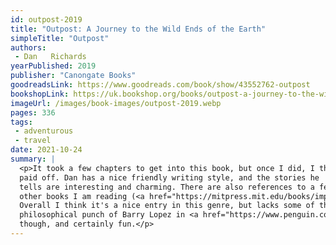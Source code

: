 ```yaml
---
id: outpost-2019
title: "Outpost: A Journey to the Wild Ends of the Earth"
simpleTitle: "Outpost"
authors:
 - Dan   Richards
yearPublished: 2019
publisher: "Canongate Books"
goodreadsLink: https://www.goodreads.com/book/show/43552762-outpost
bookshopLink: https://uk.bookshop.org/books/outpost-a-journey-to-the-wild-ends-of-the-earth/9781786891570
imageUrl: /images/book-images/outpost-2019.webp
pages: 336
tags:
 - adventurous
 - travel
date: 2021-10-24
summary: |
  <p>It took a few chapters to get into this book, but once I did, I think it
  paid off. Dan has a nice friendly writing style, and the stories he
  tells are interesting and charming. There are also references to a few
  other books I am reading (<a href="https://mitpress.mit.edu/books/importance-being-iceland">The Importance of Being Iceland</a>, and <a href="https://en.wikipedia.org/wiki/Nan_Shepherd">The Living Mountain</a>), so that helped me connect a bit more.
  Overall I think it's a nice entry in this genre, but lacks some of the
  philosophical punch of Barry Lopez in <a href="https://www.penguin.co.uk/books/111/1117966/horizon/9781529111248.html">Horizon</a>, say. Still worth reading,
  though, and certainly fun.</p>
---
```


